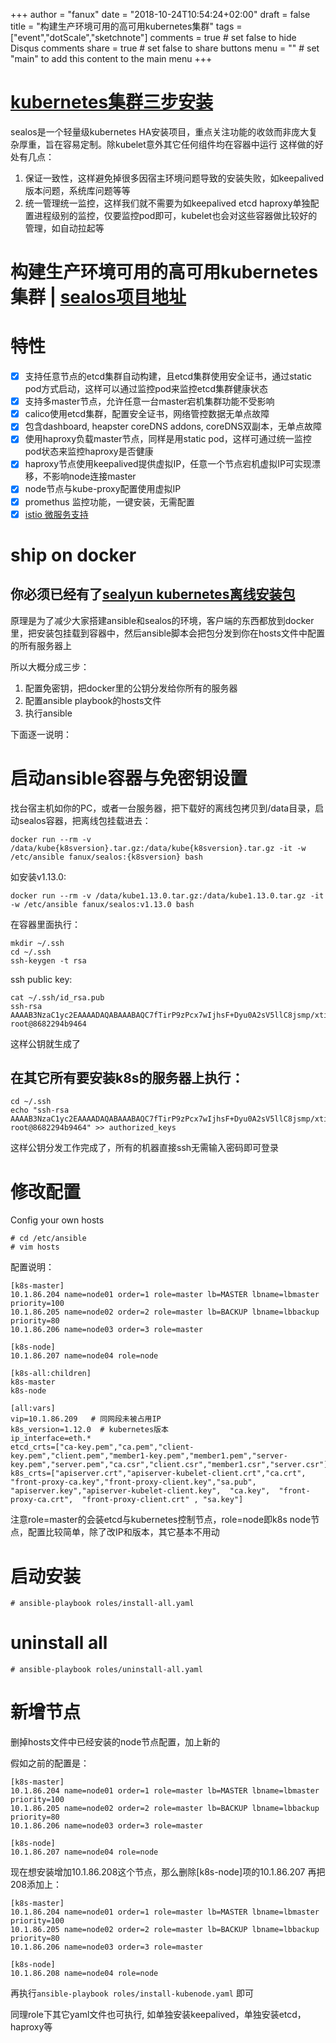 +++
author = "fanux"
date = "2018-10-24T10:54:24+02:00"
draft = false
title = "构建生产环境可用的高可用kubernetes集群"
tags = ["event","dotScale","sketchnote"]
comments = true     # set false to hide Disqus comments
share = true        # set false to share buttons
menu = ""           # set "main" to add this content to the main menu
+++

# [kubernetes集群三步安装](https://sealyun.com/pro/products/)

sealos是一个轻量级kubernetes HA安装项目，重点关注功能的收敛而非庞大复杂厚重，旨在容易定制。除kubelet意外其它任何组件均在容器中运行
这样做的好处有几点：

1. 保证一致性，这样避免掉很多因宿主环境问题导致的安装失败，如keepalived版本问题，系统库问题等等
2. 统一管理统一监控，这样我们就不需要为如keepalived etcd haproxy单独配置进程级别的监控，仅要监控pod即可，kubelet也会对这些容器做比较好的管理，如自动拉起等

# 构建生产环境可用的高可用kubernetes集群 | [sealos项目地址](https://github.com/fanux/sealos)

# 特性
- [x] 支持任意节点的etcd集群自动构建，且etcd集群使用安全证书，通过static pod方式启动，这样可以通过监控pod来监控etcd集群健康状态
- [x] 支持多master节点，允许任意一台master宕机集群功能不受影响
- [x] calico使用etcd集群，配置安全证书，网络管控数据无单点故障
- [x] 包含dashboard, heapster coreDNS addons, coreDNS双副本，无单点故障
- [x] 使用haproxy负载master节点，同样是用static pod，这样可通过统一监控pod状态来监控haproxy是否健康
- [x] haproxy节点使用keepalived提供虚拟IP，任意一个节点宕机虚拟IP可实现漂移，不影响node连接master
- [x] node节点与kube-proxy配置使用虚拟IP
- [x] promethus 监控功能，一键安装，无需配置
- [x] [istio 微服务支持](https://sealyun.com/pro/istio/)

# ship on docker
## 你必须已经有了[sealyun kubernetes离线安装包](https://sealyun.com/pro/products/) 

原理是为了减少大家搭建ansible和sealos的环境，客户端的东西都放到docker里，把安装包挂载到容器中，然后ansible脚本会把包分发到你在hosts文件中配置的所有服务器上

所以大概分成三步：

1. 配置免密钥，把docker里的公钥分发给你所有的服务器
2. 配置ansible playbook的hosts文件
3. 执行ansible

下面逐一说明：

# 启动ansible容器与免密钥设置
找台宿主机如你的PC，或者一台服务器，把下载好的离线包拷贝到/data目录，启动sealos容器，把离线包挂载进去：
```
docker run --rm -v /data/kube{k8sversion}.tar.gz:/data/kube{k8sversion}.tar.gz -it -w /etc/ansible fanux/sealos:{k8sversion} bash
```
如安装v1.13.0:
```
docker run --rm -v /data/kube1.13.0.tar.gz:/data/kube1.13.0.tar.gz -it -w /etc/ansible fanux/sealos:v1.13.0 bash
```

在容器里面执行：
```
mkdir ~/.ssh
cd ~/.ssh
ssh-keygen -t rsa
```
ssh public key:
```
cat ~/.ssh/id_rsa.pub
ssh-rsa AAAAB3NzaC1yc2EAAAADAQABAAABAQC7fTirP9zPcx7wIjhsF+Dyu0A2sV5llC8jsmp/xtiyuJirE3mclpNEqgrzHC26f+ckfzwoE0HPU0wDPxbWFl3B0K89EwJSBsVZSZ0VLYnZp0u2JgwCLZzZzKfY0018yoqoL9KHz/68RpqtG2bWVf0/WSj+4hN7xTRpRTtXJHBOQRQBfqVSIcfMBSEnO15buUbDaLol/HvQd0YBrWwafQtMacmBlqDG0Z6/yeY4sTNRVRV2Uu5TeaHfzgYgmY9+NxtvPn8Td6tgZtq7cVU//kSsbzkUzDSD8zsh8kPUm4yljT5tYM1cPFLGM4m/zqAjAZN2YaEdFckJFAQ7TWAK857d root@8682294b9464
```
这样公钥就生成了
## 在其它所有要安装k8s的服务器上执行：
```
cd ~/.ssh
echo "ssh-rsa AAAAB3NzaC1yc2EAAAADAQABAAABAQC7fTirP9zPcx7wIjhsF+Dyu0A2sV5llC8jsmp/xtiyuJirE3mclpNEqgrzHC26f+ckfzwoE0HPU0wDPxbWFl3B0K89EwJSBsVZSZ0VLYnZp0u2JgwCLZzZzKfY0018yoqoL9KHz/68RpqtG2bWVf0/WSj+4hN7xTRpRTtXJHBOQRQBfqVSIcfMBSEnO15buUbDaLol/HvQd0YBrWwafQtMacmBlqDG0Z6/yeY4sTNRVRV2Uu5TeaHfzgYgmY9+NxtvPn8Td6tgZtq7cVU//kSsbzkUzDSD8zsh8kPUm4yljT5tYM1cPFLGM4m/zqAjAZN2YaEdFckJFAQ7TWAK857d root@8682294b9464" >> authorized_keys
```
这样公钥分发工作完成了，所有的机器直接ssh无需输入密码即可登录

# 修改配置
Config your own hosts
```
# cd /etc/ansible
# vim hosts
```
配置说明：
```
[k8s-master]
10.1.86.204 name=node01 order=1 role=master lb=MASTER lbname=lbmaster priority=100
10.1.86.205 name=node02 order=2 role=master lb=BACKUP lbname=lbbackup priority=80
10.1.86.206 name=node03 order=3 role=master 

[k8s-node]
10.1.86.207 name=node04 role=node

[k8s-all:children]
k8s-master
k8s-node

[all:vars]
vip=10.1.86.209   # 同网段未被占用IP
k8s_version=1.12.0  # kubernetes版本
ip_interface=eth.*
etcd_crts=["ca-key.pem","ca.pem","client-key.pem","client.pem","member1-key.pem","member1.pem","server-key.pem","server.pem","ca.csr","client.csr","member1.csr","server.csr"]
k8s_crts=["apiserver.crt","apiserver-kubelet-client.crt","ca.crt", "front-proxy-ca.key","front-proxy-client.key","sa.pub", "apiserver.key","apiserver-kubelet-client.key",  "ca.key",  "front-proxy-ca.crt",  "front-proxy-client.crt" , "sa.key"]
```

注意role=master的会装etcd与kubernetes控制节点，role=node即k8s node节点，配置比较简单，除了改IP和版本，其它基本不用动

# 启动安装
```
# ansible-playbook roles/install-all.yaml
```

# uninstall all
```
# ansible-playbook roles/uninstall-all.yaml
```

# 新增节点
删掉hosts文件中已经安装的node节点配置，加上新的

假如之前的配置是：
```
[k8s-master]
10.1.86.204 name=node01 order=1 role=master lb=MASTER lbname=lbmaster priority=100
10.1.86.205 name=node02 order=2 role=master lb=BACKUP lbname=lbbackup priority=80
10.1.86.206 name=node03 order=3 role=master 

[k8s-node]
10.1.86.207 name=node04 role=node
```
现在想安装增加10.1.86.208这个节点，那么删除[k8s-node]项的10.1.86.207 再把208添加上：

```
[k8s-master]
10.1.86.204 name=node01 order=1 role=master lb=MASTER lbname=lbmaster priority=100
10.1.86.205 name=node02 order=2 role=master lb=BACKUP lbname=lbbackup priority=80
10.1.86.206 name=node03 order=3 role=master 

[k8s-node]
10.1.86.208 name=node04 role=node
```
再执行`ansible-playbook roles/install-kubenode.yaml` 即可

同理role下其它yaml文件也可执行, 如单独安装keepalived，单独安装etcd，haproxy等
